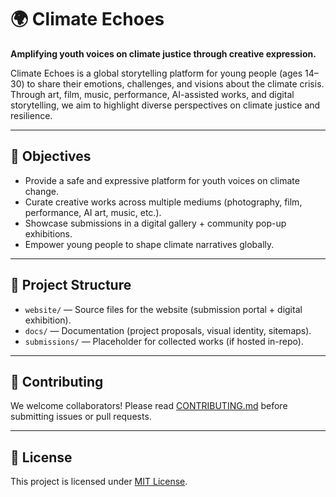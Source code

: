 # 🌍 Climate Echoes

**Amplifying youth voices on climate justice through creative expression.**

Climate Echoes is a global storytelling platform for young people (ages 14–30) to share their emotions, challenges, and visions about the climate crisis. Through art, film, music, performance, AI-assisted works, and digital storytelling, we aim to highlight diverse perspectives on climate justice and resilience.  

---

## 🎯 Objectives
- Provide a safe and expressive platform for youth voices on climate change.
- Curate creative works across multiple mediums (photography, film, performance, AI art, music, etc.).
- Showcase submissions in a digital gallery + community pop-up exhibitions.
- Empower young people to shape climate narratives globally.

---

## 📂 Project Structure
- `website/` — Source files for the website (submission portal + digital exhibition).
- `docs/` — Documentation (project proposals, visual identity, sitemaps).
- `submissions/` — Placeholder for collected works (if hosted in-repo).

---


## 🤝 Contributing
We welcome collaborators! Please read [CONTRIBUTING.md](CONTRIBUTING.md) before submitting issues or pull requests.

---

## 📜 License
This project is licensed under [MIT License](LICENSE).
